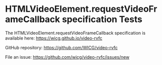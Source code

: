 # HTMLVideoElement.requestVideoFrameCallback specification Tests

The HTMLVideoElement.requestVideoFrameCallback specification is available here: https://wicg.github.io/video-rvfc

GitHub repository: https://github.com/WICG/video-rvfc

File an issue: https://github.com/wicg/video-rvfc/issues/new